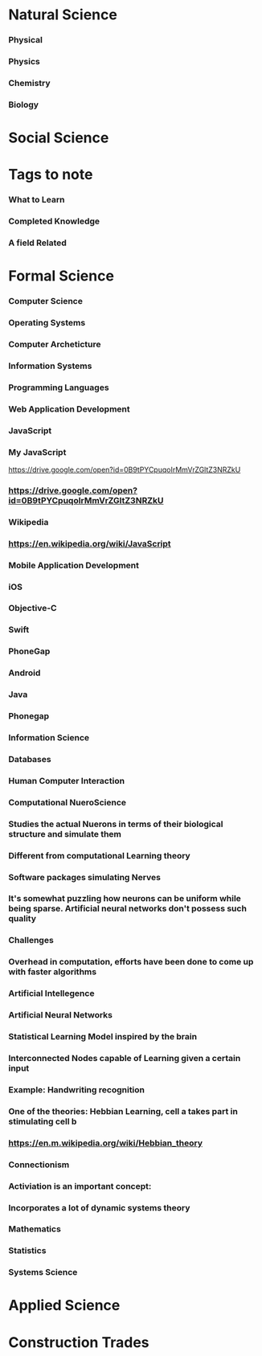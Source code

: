 # Natural Science
### Physical

### Physics
### Chemistry
### Biology

# Social Science

# Tags to note
### What to Learn
### Completed Knowledge
### A field Related 
# Formal Science

### Computer Science

### Operating Systems

### Computer Archeticture
### Information Systems

### Programming Languages

### Web Application Development
### JavaScript
### My JavaScript 
https://drive.google.com/open?id=0B9tPYCpuqoIrMmVrZGltZ3NRZkU
### https://drive.google.com/open?id=0B9tPYCpuqoIrMmVrZGltZ3NRZkU
### Wikipedia
### https://en.wikipedia.org/wiki/JavaScript
### Mobile Application Development
### iOS
### Objective-C
### Swift
### PhoneGap
### Android
### Java
### Phonegap
### Information Science

### Databases
### Human Computer Interaction

### Computational NueroScience

### Studies the actual Nuerons in terms of their biological structure and simulate them
### Different from computational Learning theory 
### Software packages simulating Nerves

### It's somewhat puzzling how neurons can be uniform while being sparse. Artificial neural networks don't possess such quality
### Challenges
### Overhead in computation, efforts have been done to come up with faster algorithms
### Artificial Intellegence

### Artificial Neural Networks

### Statistical Learning Model inspired by the brain
### Interconnected Nodes capable of Learning given a certain input
### Example: Handwriting recognition

### One of the theories: Hebbian Learning, cell a takes part in stimulating cell b
### https://en.m.wikipedia.org/wiki/Hebbian_theory
### Connectionism

### Activiation is an important concept: 

### Incorporates a lot of dynamic systems theory
### Mathematics

### Statistics

### Systems Science

# Applied Science

# Construction Trades

